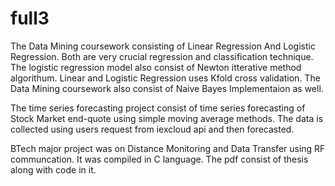 # full3
The Data Mining coursework consisting of Linear Regression And Logistic Regression. Both are very crucial regression and classification technique. The logistic regression model also consist of Newton itterative method algorithum. Linear and Logistic Regression uses Kfold cross validation. The Data Mining coursework also consist of Naive Bayes Implementaion as well.

The time series forecasting project consist of time series forecasting of Stock Market end-quote using simple moving average methods. The data is collected using users request from iexcloud api and then forecasted.

BTech major project was on Distance Monitoring and Data Transfer using RF communcation. It was compiled in C language. The pdf consist of thesis along with code in it.
